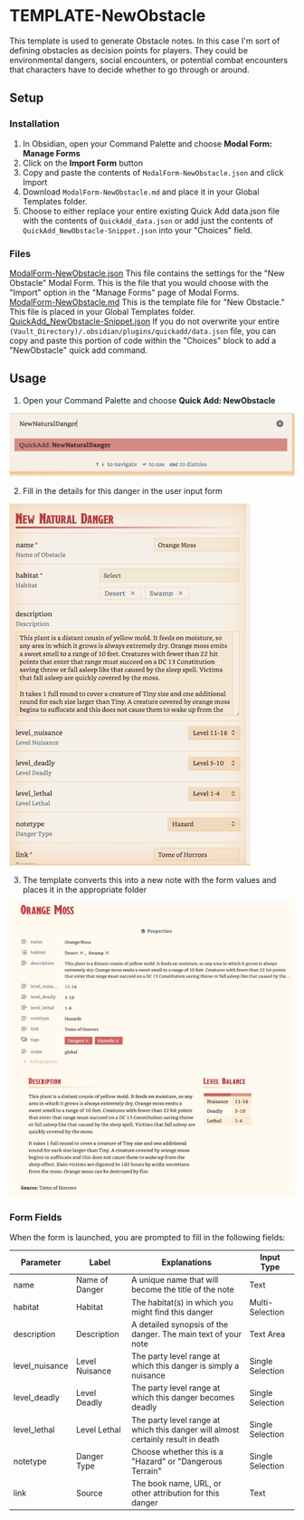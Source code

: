 # TEMPLATE-NewObstacle

This template is used to generate Obstacle notes. In this case I'm sort of defining obstacles as decision points for players. They could be environmental dangers, social encounters, or potential combat encounters that characters have to decide whether to go through or around. 

## Setup

### Installation

1. In Obsidian, open your Command Palette and choose **Modal Form: Manage Forms**
2. Click on the **Import Form** button
3. Copy and paste the contents of `ModalForm-NewObstacle.json` and click Import
4. Download `ModalForm-NewObstacle.md` and place it in your Global Templates folder. 
5. Choose to either replace your entire existing Quick Add data.json file with the contents of `QuickAdd_data.json` or add just the contents of `QuickAdd_NewObstacle-Snippet.json` into your "Choices" field.  

### Files

[ModalForm-NewObstacle.json](/TEMPLATE_NewObstacle/ModalForm-NewObstacle.json) This file contains the settings for the "New Obstacle" Modal Form. This is the file that you would choose with the "Import" option in the "Manage Forms" page of Modal Forms. <br>
[ModalForm-NewObstacle.md](/TEMPLATE_NewObstacle/ModalForm-NewObstacle.md) This is the template file for "New Obstacle." This file is placed in your Global Templates folder. <br>
[QuickAdd_NewObstacle-Snippet.json](/TEMPLATE_NewObstacle/QuickAdd_NewObstacle-Snippet.json) If you do not overwrite your entire `(Vault_Directory)/.obsidian/plugins/quickadd/data.json` file, you can copy and paste this portion of code within the "Choices" block to add a "NewObstacle" quick add command. 

## Usage

1. Open your Command Palette and choose **Quick Add: NewObstacle**

![Screenshot - Quick Add NewNaturalDanger](/images/screenshot_quickadd_newnaturaldanger.png "Screenshot - Quick Add NewNaturalDanger")

2. Fill in the details for this danger in the user input form

![Screenshot - NewNaturalDanger Modal Form](/images/screenshot_modalform_newnaturaldanger.png "Screenshot - NewNaturalDanger Modal Form")

3. The template converts this into a new note with the form values and places it in the appropriate folder

![Screenshot - NewNaturalDanger Example Note](/images/screenshot_newnaturaldanger_example.png "Screenshot - NewNaturalDanger Example Note")

### Form Fields

When the form is launched, you are prompted to fill in the following fields:

| Parameter | Label | Explanations | Input Type |
|---|---|---|---|
|name|Name of Danger|A unique name that will become the title of the note|Text|
|habitat|Habitat|The habitat(s) in which you might find this danger|Multi-Selection|
|description|Description|A detailed synopsis of the danger. The main text of your note|Text Area|
|level_nuisance|Level Nuisance|The party level range at which this danger is simply a nuisance|Single Selection|
|level_deadly|Level Deadly|The party level range at which this danger becomes deadly|Single Selection|
|level_lethal|Level Lethal|The party level range at which this danger will almost certainly result in death|Single Selection|
|notetype|Danger Type|Choose whether this is a "Hazard" or "Dangerous Terrain"|Single Selection|
|link|Source|The book name, URL, or other attribution for this danger|Text|